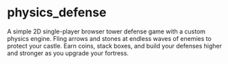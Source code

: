 # physics_defense
A simple 2D single-player browser tower defense game with a custom physics engine. Fling arrows and stones at endless waves of enemies to protect your castle. Earn coins, stack boxes, and build your defenses higher and stronger as you upgrade your fortress.
